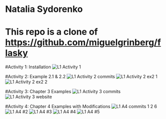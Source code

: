 # Natalia Sydorenko
# This repo is a clone of https://github.com/miguelgrinberg/flasky

#Activity 1: Installation
![L1 Activity 1](https://github.com/Krysemmalyn/ECE444-F2023-Lab1/assets/99698023/cfe80ef1-dc04-4a24-9ad4-a49a0a768715)

#Activity 2: Example 2.1 & 2.2
![L1 Activity 2 commits](https://github.com/Krysemmalyn/ECE444-F2023-Lab1/assets/99698023/ff822d24-39af-4a95-b1d1-55bd12b7657a)
![L1 Activity 2 ex2 1](https://github.com/Krysemmalyn/ECE444-F2023-Lab1/assets/99698023/3c08a136-699a-4084-9b3d-4342e4eb95ee)
![L1 Activity 2 ex2 2](https://github.com/Krysemmalyn/ECE444-F2023-Lab1/assets/99698023/78b1ec89-71da-4d94-9f1f-b44287f32671)

#Activity 3: Chapter 3 Examples
![L1 Activity 3 commits](https://github.com/Krysemmalyn/ECE444-F2023-Lab1/assets/99698023/2f2111c6-b19f-4bbc-9518-fbacdb3cff9d)
![L1 Activity 3 website](https://github.com/Krysemmalyn/ECE444-F2023-Lab1/assets/99698023/99f60889-6fc3-4e90-8ddc-4dc16cf3b2c7)

#Activity 4: Chapter 4 Examples with Modifications
![L1 A4 commits 1 2 6](https://github.com/Krysemmalyn/ECE444-F2023-Lab1/assets/99698023/f1c5c08d-bad7-42e0-b209-d005a280936b)
![L1 A4 #2](https://github.com/Krysemmalyn/ECE444-F2023-Lab1/assets/99698023/df13761b-3bfd-4519-8093-33e8ffeb3a8a)
![L1 A4 #3](https://github.com/Krysemmalyn/ECE444-F2023-Lab1/assets/99698023/3cbfe809-4ac1-4c87-9f01-97acde71fdf0)
![L1 A4 #4](https://github.com/Krysemmalyn/ECE444-F2023-Lab1/assets/99698023/95bbfa22-c78e-46bb-9903-3487aebfa6b4)
![L1 A4 #5](https://github.com/Krysemmalyn/ECE444-F2023-Lab1/assets/99698023/2a988e47-4fb9-48b8-b94c-621056d51b59)
